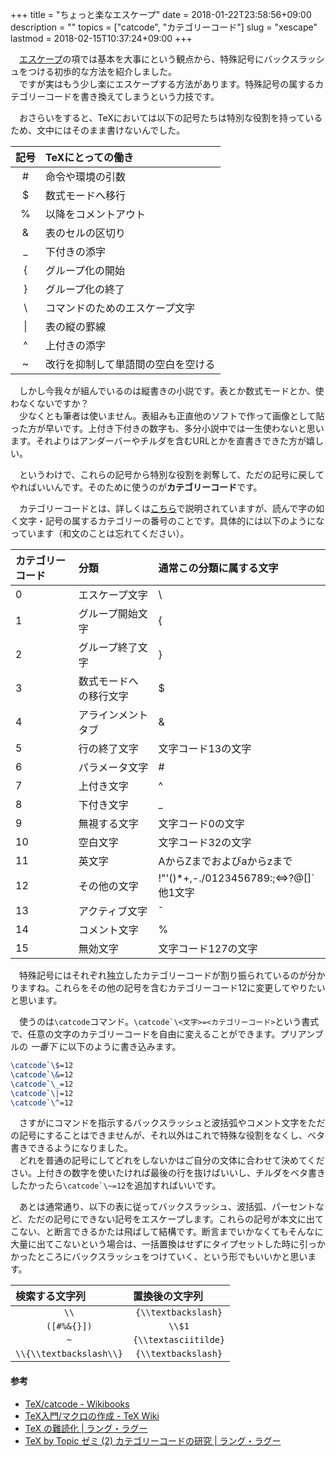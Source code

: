 +++
title = "ちょっと楽なエスケープ"
date = 2018-01-22T23:58:56+09:00
description = ""
topics = ["catcode", "カテゴリーコード"]
slug = "xescape"
lastmod = 2018-02-15T10:37:24+09:00
+++

&#x3000;[エスケープ](/tutorial/3_3escape/)の項では基本を大事にという観点から、特殊記号にバックスラッシュをつける初歩的な方法を紹介しました。  
　ですが実はもう少し楽にエスケープする方法があります。特殊記号の属するカテゴリーコードを書き換えてしまうという力技です。

　おさらいをすると、TeXにおいては以下の記号たちは特別な役割を持っているため、文中にはそのまま書けないんでした。

|記号|TeXにとっての働き|
|:--:|:---------|
| # | 命令や環境の引数 |
| $ | 数式モードへ移行 |
| % | 以降をコメントアウト|
| & | 表のセルの区切り |
| _ | 下付きの添字 |
| { | グループ化の開始 |
| } | グループ化の終了 |
| \\ | コマンドのためのエスケープ文字 |
| \| | 表の縦の罫線 |
| ^ | 上付きの添字 |
| ~ | 改行を抑制して単語間の空白を空ける|

　しかし今我々が組んでいるのは縦書きの小説です。表とか数式モードとか、使わなくないですか？  
　少なくとも筆者は使いません。表組みも正直他のソフトで作って画像として貼った方が早いです。上付き下付きの数字も、多分小説中では一生使わないと思います。それよりはアンダーバーやチルダを含むURLとかを直書きできた方が嬉しい。

　というわけで、これらの記号から特別な役割を剥奪して、ただの記号に戻してやればいいんです。そのために使うのが**カテゴリーコード**です。

　カテゴリーコードとは、詳しくは[こちら](https://texwiki.texjp.org/?TeX%E5%85%A5%E9%96%80%2F%E3%83%9E%E3%82%AF%E3%83%AD%E3%81%AE%E4%BD%9C%E6%88%90#mef7a198)で説明されていますが、読んで字の如く文字・記号の属するカテゴリーの番号のことです。具体的には以下のようになっています（和文のことは忘れてください）。

| カテゴリーコード |          分類          |        通常この分類に属する文字        |
| :-------------- | :--------------------- | :------------------------------------ |
| 0                | エスケープ文字         | \\                                     |
| 1                | グループ開始文字       | {                                      |
| 2                | グループ終了文字       | }                                      |
| 3                | 数式モードへの移行文字 | $                                      |
| 4                | アラインメントタブ     | &                                      |
| 5                | 行の終了文字           | 文字コード13の文字                     |
| 6                | パラメータ文字         | #                                      |
| 7                | 上付き文字             | ^                                      |
| 8                | 下付き文字             | _                                      |
| 9                | 無視する文字           | 文字コード0の文字                      |
| 10               | 空白文字               | 文字コード32の文字                     |
| 11               | 英文字                 | AからZまでおよびaからzまで             |
| 12               | その他の文字           | !"'()*+,-./0123456789:;<=>?@[]`他1文字 |
| 13               | アクティブ文字         | ˜                                      |
| 14               | コメント文字           | %                                      |
| 15               | 無効文字               | 文字コード127の文字                    |

　特殊記号にはそれぞれ独立したカテゴリーコードが割り振られているのが分かりますね。これらをその他の記号を含むカテゴリーコード12に変更してやりたいと思います。

　使うのは`\catcode`コマンド。<code>\catcode`\\\<文字>=<カテゴリーコード></code>という書式で、任意の文字のカテゴリーコードを自由に変えることができます。プリアンブルの *一番下* に以下のように書き込みます。

```LaTeX
\catcode`\$=12
\catcode`\&=12
\catcode`\_=12
\catcode`\|=12
\catcode`\^=12
```

　さすがにコマンドを指示するバックスラッシュと波括弧やコメント文字をただの記号にすることはできませんが、それ以外はこれで特殊な役割をなくし、ベタ書きできるようになりました。  
　どれを普通の記号にしてどれをしないかはご自分の文体に合わせて決めてください。上付きの数字を使いたければ最後の行を抜けばいいし、チルダをベタ書きしたかったら<code>\catcode`\\\~=12</code>を追加すればいいです。

　あとは通常通り、以下の表に従ってバックスラッシュ、波括弧、パーセントなど、ただの記号にできない記号をエスケープします。これらの記号が本文に出てこない、と断言できるかたは飛ばして結構です。断言までいかなくてもそんなに大量に出てこないという場合は、一括置換はせずにタイプセットした時に引っかかったところにバックスラッシュをつけていく、という形でもいいかと思います。

<table>
<thead>
<tr>
<th align="left">検索する文字列</th>
<th align="left">置換後の文字列</th>
</tr>
</thead>
<tbody>
<tr>
<td align="center"><code>&#092;&#092;</code></td>
<td align="center"><code>{&#092;&#092;textbackslash}</code></td>
</tr>
<tr>
<td align="center"><code>([#%&amp;{}])</code></td>
<td align="center"><code>&#092;&#092;$1</code></td>
</tr>
<tr>
<td align="center"><code>~</code></td>
<td align="center"><code>{&#092;&#092;textasciitilde}</code></td>
</tr>
<tr>
<td align="center"><code>&#092;&#092;{&#092;&#092;textbackslash&#092;&#092;}</code></td>
<td align="center"><code>{&#092;&#092;textbackslash}</code></td>
</tr>
</tbody>
</table>

#### 参考
- [TeX/catcode - Wikibooks](https://en.wikibooks.org/wiki/TeX/catcode)
- [TeX入門/マクロの作成 - TeX Wiki](https://texwiki.texjp.org/?TeX%E5%85%A5%E9%96%80%2F%E3%83%9E%E3%82%AF%E3%83%AD%E3%81%AE%E4%BD%9C%E6%88%90#mef7a198)
- [TeX の難読化 | ラング・ラグー](https://blog.wtsnjp.com/2016/12/21/obfuscate-tex/)
- [TeX by Topic ゼミ (2) カテゴリーコードの研究 | ラング・ラグー](https://blog.wtsnjp.com/2017/03/31/tex-by-topic2/)